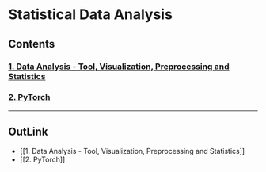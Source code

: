 # Statistical Data Analysis

## Contents

### [1. Data Analysis - Tool, Visualization, Preprocessing and Statistics](https://github.com/DOforTU/note-cs/blob/dohyeon/data%20science/1.%20Deep%20Neural%20Networks.md)
### [2. PyTorch](https://github.com/DOforTU/note-cs/blob/dohyeon/data%20science/2.%20PyTorch.md)

---
## OutLink

- [[1. Data Analysis - Tool, Visualization, Preprocessing and Statistics]]
- [[2. PyTorch]]